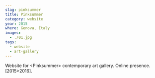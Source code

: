 ```yaml
---
slag: pinksummer
title: Pinksummer
category: website
year: 2015
where: Genova, Italy
images:
  - ./01.jpg
tags:
  - website
  - art-gallery
---
```


Website for &lt;Pinksummer&gt; contemporary art gallery. Online presence.
[2015>2016].
